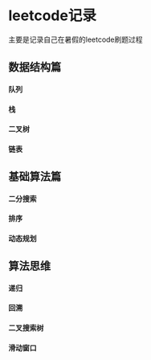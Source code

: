 # leetcode记录

主要是记录自己在暑假的leetcode刷题过程

## 数据结构篇

#### 队列

#### 栈

#### 二叉树

#### 链表

## 基础算法篇

#### 二分搜索

#### 排序

#### 动态规划

## 算法思维

#### 递归

#### 回溯

#### 二叉搜索树

#### 滑动窗口






